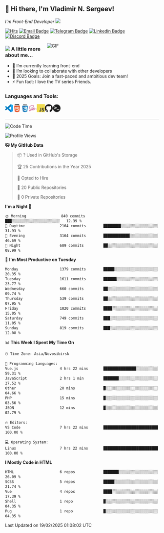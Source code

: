 ## 🦄 Hi there, I'm Vladimir N. Sergeev!

<p><em>I'm Front-End Developer <img src="https://media.giphy.com/media/WUlplcMpOCEmTGBtBW/giphy.gif" width="30"></em></p>

[![Hits](https://hits.seeyoufarm.com/api/count/incr/badge.svg?url=https%3A%2F%2Fgithub.com%2Fsergeev-vn%2Fhit-counter)](https://hits.seeyoufarm.com)
[![Email Badge](https://img.shields.io/badge/-hi@sergeev.press-000000?style=flat-square&labelColor=black&logo=Mail.Ru&logoColor=white)](mailto:hi@sergeev.press)
[![Telegram Badge](https://img.shields.io/badge/-Telegram-1ca0f1?style=flat-square&labelColor=1ca0f1&logo=telegram&logoColor=white&link=https://t.me/sergeev_vn)](https://t.me/sergeev_vn)
[![Linkedin Badge](https://img.shields.io/badge/-LinkedIn-blue?style=flat-square&logo=Linkedin&logoColor=white&link=https://www.linkedin.com/in/%D0%B2%D0%BB%D0%B0%D0%B4%D0%B8%D0%BC%D0%B8%D1%80-%D1%81%D0%B5%D1%80%D0%B3%D0%B5%D0%B5%D0%B2-449709132/)](https://www.linkedin.com/in/%D0%B2%D0%BB%D0%B0%D0%B4%D0%B8%D0%BC%D0%B8%D1%80-%D1%81%D0%B5%D1%80%D0%B3%D0%B5%D0%B5%D0%B2-449709132/)
[![Discord Badge](https://img.shields.io/badge/-Discord-FF0000?style=flat-square&labelColor=FFFFFF&logo=discord&logoColor=ffffff&color=7389D8&labelColor=6A7EC2&link=https://discord.com/invite/2SNu9KT)](https://discord.com/invite/2SNu9KT)

<img align="right" alt="GIF" width="367" src="https://media.giphy.com/media/L8K62iTDkzGX6/giphy.gif"/>

### <img src="https://media.giphy.com/media/VgCDAzcKvsR6OM0uWg/giphy.gif" width="50"> A little more about me...

- 🔭 I’m currently learning front-end
- 👯 I’m looking to collaborate with other developers
- 🥅 2025 Goals: Join a fast-paced and ambitious dev team!
- ⚡ Fun fact: I love the TV series Friends.

### Languages and Tools:

<img align="left" alt="Visual Studio Code" width="26px" src="https://raw.githubusercontent.com/github/explore/80688e429a7d4ef2fca1e82350fe8e3517d3494d/topics/visual-studio-code/visual-studio-code.png" />
<img align="left" alt="HTML5" width="26px" src="https://raw.githubusercontent.com/github/explore/80688e429a7d4ef2fca1e82350fe8e3517d3494d/topics/html/html.png" />
<img align="left" alt="CSS3" width="26px" src="https://raw.githubusercontent.com/github/explore/80688e429a7d4ef2fca1e82350fe8e3517d3494d/topics/css/css.png" />
<img align="left" alt="Sass" width="26px" src="https://raw.githubusercontent.com/github/explore/80688e429a7d4ef2fca1e82350fe8e3517d3494d/topics/sass/sass.png" />
<img align="left" alt="JavaScript" width="26px" src="https://raw.githubusercontent.com/github/explore/80688e429a7d4ef2fca1e82350fe8e3517d3494d/topics/javascript/javascript.png" />
<img align="left" alt="GitHub" width="26px" src="https://raw.githubusercontent.com/github/explore/78df643247d429f6cc873026c0622819ad797942/topics/github/github.png" />
<img align="left" alt="HTML5" width="26px" src="https://raw.githubusercontent.com/github/explore/80688e429a7d4ef2fca1e82350fe8e3517d3494d/topics/terminal/terminal.png" />
<br />
<br />

---
<!--START_SECTION:waka-->
![Code Time](http://img.shields.io/badge/Code%20Time-6%2C597%20hrs%2013%20mins-blue)

![Profile Views](http://img.shields.io/badge/Profile%20Views-1-blue)

**🐱 My GitHub Data** 

> 📦 ? Used in GitHub's Storage 
 > 
> 🏆 25 Contributions in the Year 2025
 > 
> 💼 Opted to Hire
 > 
> 📜 20 Public Repositories 
 > 
> 🔑 0 Private Repositories 
 > 
**I'm a Night 🦉** 

```text
🌞 Morning                840 commits         ███░░░░░░░░░░░░░░░░░░░░░░   12.39 % 
🌆 Daytime                2164 commits        ████████░░░░░░░░░░░░░░░░░   31.93 % 
🌃 Evening                3164 commits        ████████████░░░░░░░░░░░░░   46.69 % 
🌙 Night                  609 commits         ██░░░░░░░░░░░░░░░░░░░░░░░   08.99 % 
```
📅 **I'm Most Productive on Tuesday** 

```text
Monday                   1379 commits        █████░░░░░░░░░░░░░░░░░░░░   20.35 % 
Tuesday                  1611 commits        ██████░░░░░░░░░░░░░░░░░░░   23.77 % 
Wednesday                660 commits         ██░░░░░░░░░░░░░░░░░░░░░░░   09.74 % 
Thursday                 539 commits         ██░░░░░░░░░░░░░░░░░░░░░░░   07.95 % 
Friday                   1020 commits        ████░░░░░░░░░░░░░░░░░░░░░   15.05 % 
Saturday                 749 commits         ███░░░░░░░░░░░░░░░░░░░░░░   11.05 % 
Sunday                   819 commits         ███░░░░░░░░░░░░░░░░░░░░░░   12.08 % 
```


📊 **This Week I Spent My Time On** 

```text
🕑︎ Time Zone: Asia/Novosibirsk

💬 Programming Languages: 
Vue.js                   4 hrs 22 mins       ███████████████░░░░░░░░░░   59.31 % 
JavaScript               2 hrs 1 min         ███████░░░░░░░░░░░░░░░░░░   27.52 % 
Other                    20 mins             █░░░░░░░░░░░░░░░░░░░░░░░░   04.66 % 
PHP                      15 mins             █░░░░░░░░░░░░░░░░░░░░░░░░   03.56 % 
JSON                     12 mins             █░░░░░░░░░░░░░░░░░░░░░░░░   02.79 % 

🔥 Editors: 
VS Code                  7 hrs 22 mins       █████████████████████████   100.00 % 

💻 Operating System: 
Linux                    7 hrs 22 mins       █████████████████████████   100.00 % 
```

**I Mostly Code in HTML** 

```text
HTML                     6 repos             ███████░░░░░░░░░░░░░░░░░░   26.09 % 
SCSS                     5 repos             █████░░░░░░░░░░░░░░░░░░░░   21.74 % 
Vue                      4 repos             ████░░░░░░░░░░░░░░░░░░░░░   17.39 % 
Shell                    1 repo              █░░░░░░░░░░░░░░░░░░░░░░░░   04.35 % 
Pug                      1 repo              █░░░░░░░░░░░░░░░░░░░░░░░░   04.35 % 
```




 Last Updated on 19/02/2025 01:08:02 UTC
<!--END_SECTION:waka-->

